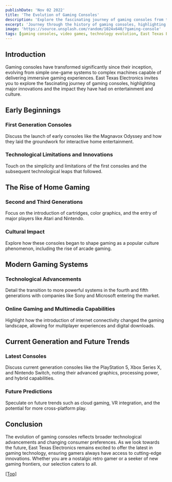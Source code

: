 ```yaml
---
publishDate: 'Nov 02 2022'
title: 'The Evolution of Gaming Consoles'
description: 'Explore the fascinating journey of gaming consoles from their simple beginnings to the complex, immersive gaming systems of today.'
excerpt: 'Journey through the history of gaming consoles, highlighting major innovations and their impact on entertainment and culture.'
image: 'https://source.unsplash.com/random/1024x640/?gaming-console'
tags: [gaming consoles, video games, technology evolution, East Texas Electronics]
---
```



## Introduction

Gaming consoles have transformed significantly since their inception, evolving from simple one-game systems to complex machines capable of delivering immersive gaming experiences. East Texas Electronics invites you to explore the fascinating journey of gaming consoles, highlighting major innovations and the impact they have had on entertainment and culture.

## Early Beginnings

### First Generation Consoles

Discuss the launch of early consoles like the Magnavox Odyssey and how they laid the groundwork for interactive home entertainment.

### Technological Limitations and Innovations

Touch on the simplicity and limitations of the first consoles and the subsequent technological leaps that followed.

## The Rise of Home Gaming

### Second and Third Generations

Focus on the introduction of cartridges, color graphics, and the entry of major players like Atari and Nintendo.

### Cultural Impact

Explore how these consoles began to shape gaming as a popular culture phenomenon, including the rise of arcade gaming.

## Modern Gaming Systems

### Technological Advancements

Detail the transition to more powerful systems in the fourth and fifth generations with companies like Sony and Microsoft entering the market.

### Online Gaming and Multimedia Capabilities

Highlight how the introduction of internet connectivity changed the gaming landscape, allowing for multiplayer experiences and digital downloads.

## Current Generation and Future Trends

### Latest Consoles

Discuss current generation consoles like the PlayStation 5, Xbox Series X, and Nintendo Switch, noting their advanced graphics, processing power, and hybrid capabilities.

### Future Predictions

Speculate on future trends such as cloud gaming, VR integration, and the potential for more cross-platform play.

## Conclusion

The evolution of gaming consoles reflects broader technological advancements and changing consumer preferences. As we look towards the future, East Texas Electronics remains excited to offer the latest in gaming technology, ensuring gamers always have access to cutting-edge innovations. Whether you are a nostalgic retro gamer or a seeker of new gaming frontiers, our selection caters to all.

[[Top]](#top)
